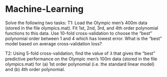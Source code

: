 # Machine-Learning
Solve the following two tasks:
T1: Load the Olympic men’s 400m data (stored in the file olympics.mat). Fit 1st, 2nd, 3rd, and 4th order polynomial functions to this data. Use 10-fold cross-validation to choose the “best” polynomial order between 1 and 4 which has lowest error. What is the “best” model based on average cross-validation loss?

T2: Using 5-fold cross-validation, find the value of 𝜆 that gives the “best” predictive performance on the Olympic men’s 100m data (stored in the file olympics.mat) for (a) 1st order polynomial (i.e. the standard linear model) and (b) 4th order polynomial.
